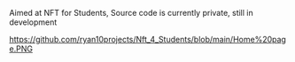 Aimed at NFT for Students,
Source code is currently private, still in development

https://github.com/ryan10projects/Nft_4_Students/blob/main/Home%20page.PNG
